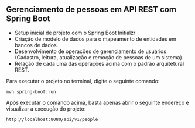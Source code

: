 <h2>Gerenciamento de pessoas em API REST com Spring Boot</h2>


* Setup inicial de projeto com o Spring Boot Initialzr 
* Criação de modelo de dados para o mapeamento de entidades em bancos de dados.
* Desenvolvimento de operações de gerenciamento de usuários (Cadastro, leitura, atualização e remoção de pessoas de um sistema).
* Relação de cada uma das operações acima com o padrão arquitetural REST.


Para executar o projeto no terminal, digite o seguinte comando:

```shell script
mvn spring-boot:run 
```

Após executar o comando acima, basta apenas abrir o seguinte endereço e visualizar a execução do projeto:

```
http://localhost:8080/api/v1/people
```






